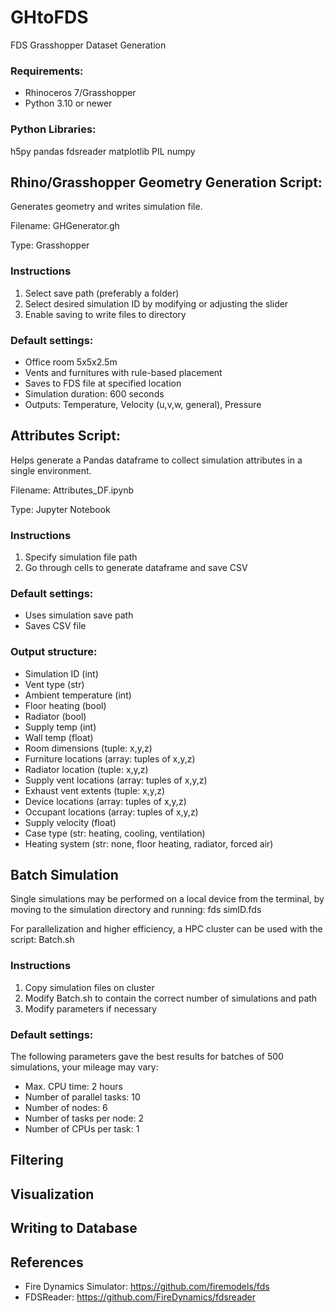 # GHtoFDS
FDS Grasshopper Dataset Generation

### Requirements:
- Rhinoceros 7/Grasshopper
- Python 3.10 or newer

### Python Libraries:
h5py
pandas
fdsreader
matplotlib
PIL
numpy

## Rhino/Grasshopper Geometry Generation Script: 
Generates geometry and writes simulation file.

Filename: GHGenerator.gh

Type: Grasshopper

### Instructions
1. Select save path (preferably a folder)
2. Select desired simulation ID by modifying or adjusting the slider
3. Enable saving to write files to directory

### Default settings:
 - Office room 5x5x2.5m 
 - Vents and furnitures with rule-based placement
 - Saves to FDS file at specified location
 - Simulation duration: 600 seconds
 - Outputs: Temperature, Velocity (u,v,w, general), Pressure

## Attributes Script:
Helps generate a Pandas dataframe to collect simulation attributes in a single environment.

Filename: Attributes_DF.ipynb

Type: Jupyter Notebook

### Instructions
1. Specify simulation file path
2. Go through cells to generate dataframe and save CSV

### Default settings:
 - Uses simulation save path
 - Saves CSV file

### Output structure:
- Simulation ID (int)
- Vent type (str)
- Ambient temperature (int)
- Floor heating (bool)
- Radiator (bool)
- Supply temp (int)
- Wall temp (float)
- Room dimensions (tuple: x,y,z)
- Furniture locations (array: tuples of x,y,z)
- Radiator location (tuple: x,y,z)
- Supply vent locations (array: tuples of x,y,z)
- Exhaust vent extents (tuple: x,y,z)
- Device locations (array: tuples of x,y,z)
- Occupant locations (array: tuples of x,y,z)
- Supply velocity (float)
- Case type (str: heating, cooling, ventilation)
- Heating system (str: none, floor heating, radiator, forced air)

## Batch Simulation
Single simulations may be performed on a local device from the terminal, by moving to the simulation directory and running: fds simID.fds

For parallelization and higher efficiency, a HPC cluster can be used with the script: Batch.sh

### Instructions
1. Copy simulation files on cluster
2. Modify Batch.sh to contain the correct number of simulations and path
3. Modify parameters if necessary

### Default settings:
The following parameters gave the best results for batches of 500 simulations, your mileage may vary:
- Max. CPU time: 2 hours
- Number of parallel tasks: 10
- Number of nodes: 6
- Number of tasks per node: 2
- Number of CPUs per task: 1

## Filtering

## Visualization

## Writing to Database

## References
- Fire Dynamics Simulator: https://github.com/firemodels/fds
- FDSReader: https://github.com/FireDynamics/fdsreader
